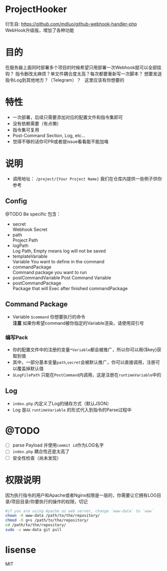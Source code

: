 ProjectHooker
=====
衍生自: https://github.com/mdluo/github-webhook-handler-php  
WebHook升级版，增加了各种功能

# 目的
在服务器上面同时部署多个项目的时候希望只用部署一次Webhook就可以全部挂钩？
指令删改太麻烦？单文件耦合度太高？每次都要重新写一次脚本？
想要发送指令Log到其他地方？（Telegram）？  
这里应该有你想要的

# 特性
- 一次部署，后续只需要添加对应的配置文件和指令集即可
- 没有依赖需要（有点懒）
- 指令集可复用
- Post-Command Section, Log, etc...
- 觉得不够的话你可PR或者提issue看看能不能加咯

# 说明
- 调用地址： `/project/{Your Project Name}` 
我们在仓库内提供一些例子供你参考
## Config  
@TODO Be specific
包含：
 - secret    
  Webhook Secret  
 - path    
 Project Path
 - logPath    
 Log Path, Empty means log will not be saved  
 - templateVariable  
 Variable You want to define in the command
 - commandPackage  
 Command package you want to run
 - postCommandVariable 
   Post Command Variable
 - postCommandPackage   
   Package that will Exec after finished commandPackage
   
## Command Package
  - Variable `$command`
  你想要执行的命令  
  **注意** 如果你希望command被你指定的Variable渲染，请使用双引号
### 编写Pack
  - 你的配置文件中的注册的变量`*Variable`都会被推广，所以你可以用{$key}获取到值
  - 其中，一部分基本变量`path`,`secret`会被默认推广，你可以直接调用，注册可以覆盖掉默认值
  - `$LogFilePath` 只能在`PostCommand`内调用，这是注册在`runtimeVariable`中的

## Log
 - `index.php` 内定义了Log的储存方式（默认JSON）
 - Log 是以 `runtimeVariable` 的形式代入到指令的Parse过程中

# @TODO
 - [ ] parse Payload 并使用`commit id`作为LOG名字
 - [ ] `index.php` 耦合性还是太高了
 - [ ] 安全性检查（尚未发现）

# 权限说明  
因为执行指令的用户和Apache或者Nginx权限是一层的，你需要让它拥有LOG目录/项目目录/你要执行的操作的权限，切记  
```bash
#if you are using Apache as web server, change `www-data` to `www`
chown -R www-data /path/to/the/repository/
chmod -R g+s /path/to/the/repository/
cd /path/to/the/repository/
sudo -u www-data git pull
```

# lisense
MIT

